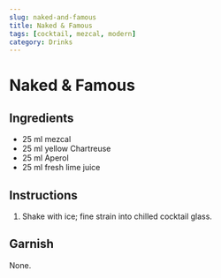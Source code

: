 ```yaml
---
slug: naked-and-famous
title: Naked & Famous
tags: [cocktail, mezcal, modern]
category: Drinks
---
```


# Naked & Famous

## Ingredients

- 25 ml mezcal
- 25 ml yellow Chartreuse
- 25 ml Aperol
- 25 ml fresh lime juice

## Instructions

1. Shake with ice; fine strain into chilled cocktail glass.

## Garnish

None.
